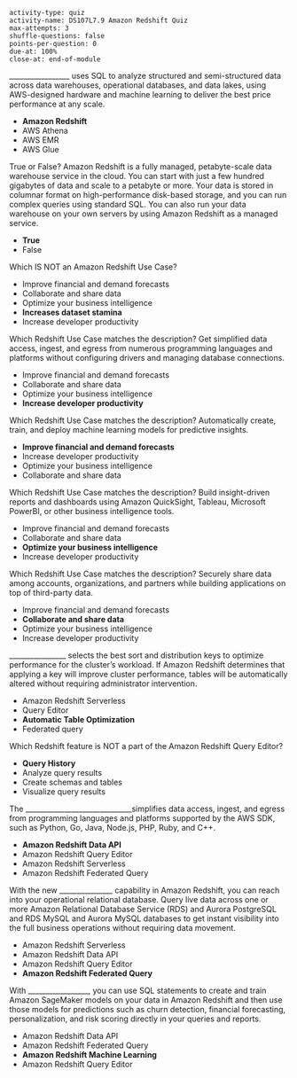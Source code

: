 ```c-lms
activity-type: quiz
activity-name: DS107L7.9 Amazon Redshift Quiz
max-attempts: 3
shuffle-questions: false
points-per-question: 0
due-at: 100%
close-at: end-of-module
```

_________________ uses SQL to analyze structured and semi-structured data across data warehouses, operational databases, and data lakes, using AWS-designed hardware and machine learning to deliver the best price performance at any scale.
- **Amazon Redshift**
- AWS Athena
- AWS EMR
- AWS Glue

True or False? Amazon Redshift is a fully managed, petabyte-scale data warehouse service in the cloud. You can start with just a few hundred gigabytes of data and scale to a petabyte or more. Your data is stored in columnar format on high-performance disk-based storage, and you can run complex queries using standard SQL. You can also run your data warehouse on your own servers by using Amazon Redshift as a managed service.
- **True**
- False

Which IS NOT an Amazon Redshift Use Case?
- Improve financial and demand forecasts
- Collaborate and share data
- Optimize your business intelligence
- **Increases dataset stamina**
- Increase developer productivity

Which Redshift Use Case matches the description? Get simplified data access, ingest, and egress from numerous programming languages and platforms without configuring drivers and managing database connections.
- Improve financial and demand forecasts
- Collaborate and share data
- Optimize your business intelligence
- **Increase developer productivity**

Which Redshift Use Case matches the description?
Automatically create, train, and deploy machine learning models for predictive insights.
- **Improve financial and demand forecasts**
- Increase developer productivity
- Optimize your business intelligence
- Collaborate and share data

Which Redshift Use Case matches the description? Build insight-driven reports and dashboards using Amazon QuickSight, Tableau, Microsoft PowerBI, or other business intelligence tools.
- Improve financial and demand forecasts
- Collaborate and share data
- **Optimize your business intelligence**
- Increase developer productivity

Which Redshift Use Case matches the description? Securely share data among accounts, organizations, and partners while building applications on top of third-party data.
- Improve financial and demand forecasts
- **Collaborate and share data**
- Optimize your business intelligence
- Increase developer productivity

________________ selects the best sort and distribution keys to optimize performance for the cluster’s workload. If Amazon Redshift determines that applying a key will improve cluster performance, tables will be automatically altered without requiring administrator intervention.
- Amazon Redshift Serverless
- Query Editor
- **Automatic Table Optimization**
- Federated query

Which Redshift feature is NOT a part of the Amazon Redshift Query Editor?
- **Query History**
- Analyze query results
- Create schemas and tables
- Visualize query results

The ______________________________simplifies data access, ingest, and egress from programming languages and platforms supported by the AWS SDK, such as Python, Go, Java, Node.js, PHP, Ruby, and C++.
- **Amazon Redshift Data API**
- Amazon Redshift Query Editor
- Amazon Redshift Serverless
- Amazon Redshift Federated Query

With the new _______________ capability in Amazon Redshift, you can reach into your operational relational database. Query live data across one or more Amazon Relational Database Service (RDS) and Aurora PostgreSQL and RDS MySQL and Aurora MySQL databases to get instant visibility into the full business operations without requiring data movement.
- Amazon Redshift Serverless
- Amazon Redshift Data API
- Amazon Redshift Query Editor
- **Amazon Redshift Federated Query**


With _________________, you can use SQL statements to create and train Amazon SageMaker models on your data in Amazon Redshift and then use those models for predictions such as churn detection, financial forecasting, personalization, and risk scoring directly in your queries and reports.
- Amazon Redshift Data API
- Amazon Redshift Federated Query
- **Amazon Redshift Machine Learning**
- Amazon Redshift Query Editor









